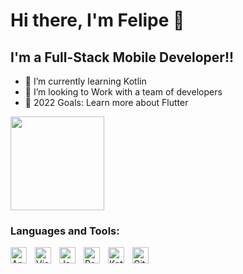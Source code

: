 # Hi there, I'm Felipe 👋 



## I'm a Full-Stack Mobile Developer!!

- 🌱 I’m currently learning Kotlin
- 👯 I’m looking to Work with a team of developers
- 🥅 2022 Goals: Learn more about Flutter

<img height="150em" src="https://github-readme-stats.vercel.app/api/top-langs/?username=FelipeCampos98&layout=compact&langs_count=7&theme=dracula"/>
</div>

### Languages and Tools:

<img align="left" alt="Android Studio" width="26px" src="https://cdn.jsdelivr.net/gh/devicons/devicon/icons/androidstudio/androidstudio-original.svg" style="padding-right:10px;" />
<img align="left" alt="Visual Studio Code" width="26px" src="https://cdn.jsdelivr.net/gh/devicons/devicon/icons/vscode/vscode-original.svg" style="padding-right:10px;" />
<img align="left" alt="Java" width="26px" src="https://cdn.jsdelivr.net/gh/devicons/devicon/icons/java/java-original.svg" style="padding-right:10px;" />
<img align="left" alt="React" width="26px" src="https://cdn.jsdelivr.net/gh/devicons/devicon/icons/react/react-original.svg" style="padding-right:10px;" />
<img align="left" alt="Kotlin" width="26px" src="https://cdn.jsdelivr.net/gh/devicons/devicon/icons/kotlin/kotlin-original.svg" style="padding-right:10px;" />
<img align="left" alt="Git" width="26px" src="https://cdn.jsdelivr.net/gh/devicons/devicon/icons/git/git-original.svg" style="padding-right:10px;" />

<br />
<br />




</details>



[linkedin]: https://www.linkedin.com/in/felipe-campos-433422252/
